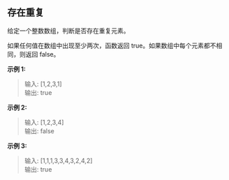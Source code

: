 ## 存在重复

给定一个整数数组，判断是否存在重复元素。

如果任何值在数组中出现至少两次，函数返回 true。如果数组中每个元素都不相同，则返回 false。

**示例 1:**

> 输入: [1,2,3,1]  
> 输出: true  

**示例 2:**

> 输入: [1,2,3,4]  
> 输出: false  

**示例 3:**

> 输入: [1,1,1,3,3,4,3,2,4,2]  
> 输出: true  
